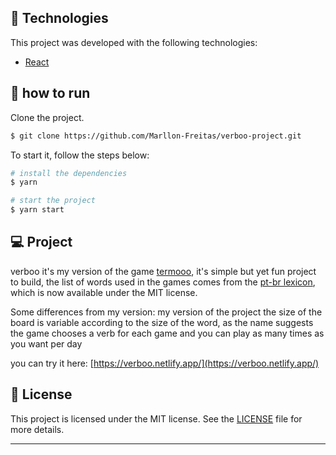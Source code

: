 
## 🧪 Technologies

This project was developed with the following technologies:

- [React](https://reactjs.org)

## 🚀 how to run

Clone the project.

```bash
$ git clone https://github.com/Marllon-Freitas/verboo-project.git
```

To start it, follow the steps below:
```bash
# install the dependencies
$ yarn

# start the project
$ yarn start
```

## 💻 Project

verboo it's my version of the game [termooo](https://term.ooo/), it's simple but yet fun project to build, the list of words used in the games comes from the [pt-br lexicon](https://github.com/fserb/pt-br), which is now available under the MIT license.

Some differences from my version:
my version of the project the size of the board is variable according to the size of the word, as the name suggests the game chooses a verb for each game and you can play as many times as you want per day

you can try it here: [https://verboo.netlify.app/](https://verboo.netlify.app/)

## 📝 License

This project is licensed under the MIT license. See the [LICENSE](LICENSE.md) file for more details.

---
